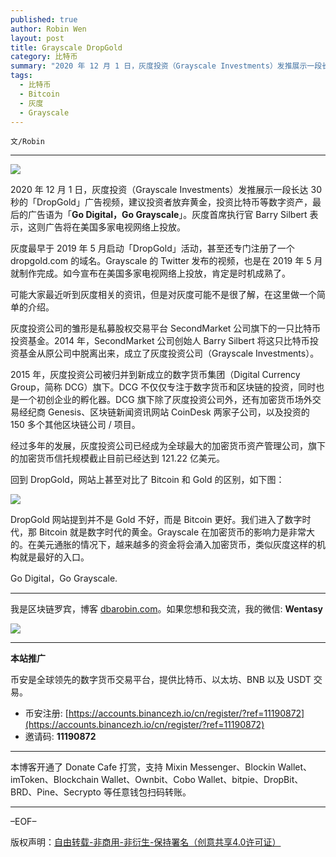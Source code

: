 ```yaml
---
published: true
author: Robin Wen
layout: post
title: Grayscale DropGold
category: 比特币
summary: "2020 年 12 月 1 日，灰度投资（Grayscale Investments）发推展示一段长达 30 秒的「DropGold」广告视频，建议投资者放弃黄金，投资比特币等数字资产，最后的广告语为「Go Digital，Go Grayscale」。灰度首席执行官 Barry Silbert 表示，这则广告将在美国多家电视网络上投放。DropGold 网站提到并不是 Gold 不好，而是 Bitcoin 更好。我们进入了数字时代，那 Bitcoin 就是数字时代的黄金。Grayscale 在加密货币的影响力是非常大的。在美元通胀的情况下，越来越多的资金将会涌入加密货币，类似灰度这样的机构就是最好的入口。Go Digital，Go Grayscale."
tags:
  - 比特币
  - Bitcoin
  - 灰度
  - Grayscale
---
```


`文/Robin`

***

![](https://cdn.dbarobin.com/miw0s9i.png)

2020 年 12 月 1 日，灰度投资（Grayscale Investments）发推展示一段长达 30 秒的「DropGold」广告视频，建议投资者放弃黄金，投资比特币等数字资产，最后的广告语为「**Go Digital，Go Grayscale**」。灰度首席执行官 Barry Silbert 表示，这则广告将在美国多家电视网络上投放。

灰度最早于 2019 年 5 月启动「DropGold」活动，甚至还专门注册了一个 dropgold.com 的域名。Grayscale 的 Twitter 发布的视频，也是在 2019 年 5 月就制作完成。如今宣布在美国多家电视网络上投放，肯定是时机成熟了。

可能大家最近听到灰度相关的资讯，但是对灰度可能不是很了解，在这里做一个简单的介绍。

灰度投资公司的雏形是私募股权交易平台 SecondMarket 公司旗下的一只比特币投资基金。2014 年，SecondMarket 公司创始人 Barry Silbert 将这只比特币投资基金从原公司中脱离出来，成立了灰度投资公司（Grayscale Investments）。

2015 年，灰度投资公司被归并到新成立的数字货币集团（Digital Currency Group，简称 DCG）旗下。DCG 不仅仅专注于数字货币和区块链的投资，同时也是一个初创企业的孵化器。DCG 旗下除了灰度投资公司外，还有加密货币场外交易经纪商 Genesis、区块链新闻资讯网站 CoinDesk 两家子公司，以及投资的 150 多个其他区块链公司 / 项目。

经过多年的发展，灰度投资公司已经成为全球最大的加密货币资产管理公司，旗下的加密货币信托规模截止目前已经达到 121.22 亿美元。

回到 DropGold，网站上甚至对比了 Bitcoin 和 Gold 的区别，如下图：

![](https://cdn.dbarobin.com/rj1gmr9.jpg)

DropGold 网站提到并不是 Gold 不好，而是 Bitcoin 更好。我们进入了数字时代，那 Bitcoin 就是数字时代的黄金。Grayscale 在加密货币的影响力是非常大的。在美元通胀的情况下，越来越多的资金将会涌入加密货币，类似灰度这样的机构就是最好的入口。

Go Digital，Go Grayscale.

***

我是区块链罗宾，博客 [dbarobin.com](https://dbarobin.com/)。如果您想和我交流，我的微信: **Wentasy**

![](https://cdn.dbarobin.com/v4yywe2.png)

***

**本站推广**

币安是全球领先的数字货币交易平台，提供比特币、以太坊、BNB 以及 USDT 交易。

* 币安注册: [https://accounts.binancezh.io/cn/register/?ref=11190872](https://accounts.binancezh.io/cn/register/?ref=11190872)
* 邀请码: **11190872**

***

本博客开通了 Donate Cafe 打赏，支持 Mixin Messenger、Blockin Wallet、imToken、Blockchain Wallet、Ownbit、Cobo Wallet、bitpie、DropBit、BRD、Pine、Secrypto 等任意钱包扫码转账。

<center>
    <div class="--donate-button"
         data-button-id="f8b9df0d-af9a-460d-8258-d3f435445075"
    ></div>
</center>

***

–EOF–

版权声明：[自由转载-非商用-非衍生-保持署名（创意共享4.0许可证）](http://creativecommons.org/licenses/by-nc-nd/4.0/deed.zh)